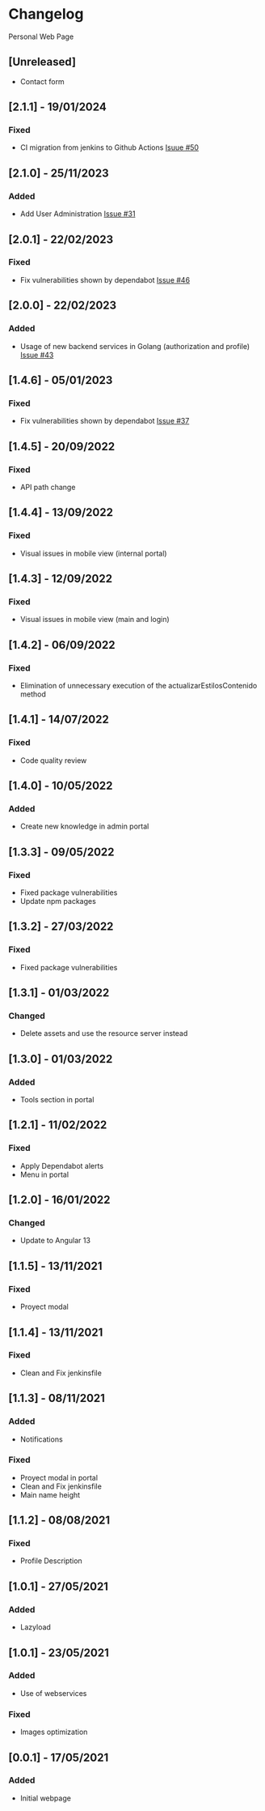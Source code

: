 # Changelog
Personal Web Page

## [Unreleased]
- Contact form

## [2.1.1] - 19/01/2024
### Fixed
- CI migration from jenkins to Github Actions [Isuue #50](https://github.com/lumialvarez/personal-website/issues/50)

## [2.1.0] - 25/11/2023
### Added
- Add User Administration [Issue #31](https://github.com/lumialvarez/personal-website/issues/31)

## [2.0.1] - 22/02/2023
### Fixed
- Fix vulnerabilities shown by dependabot [Issue #46](https://github.com/lumialvarez/personal-website/issues/46)

## [2.0.0] - 22/02/2023
### Added
- Usage of new backend services in Golang (authorization and profile) [Issue #43](https://github.com/lumialvarez/personal-website/issues/43)

## [1.4.6] - 05/01/2023
### Fixed
- Fix vulnerabilities shown by dependabot [Issue #37](https://github.com/lumialvarez/personal-website/issues/37)

## [1.4.5] - 20/09/2022
### Fixed
- API path change

## [1.4.4] - 13/09/2022
### Fixed
- Visual issues in mobile view (internal portal)

## [1.4.3] - 12/09/2022
### Fixed
- Visual issues in mobile view (main and login)

## [1.4.2] - 06/09/2022
### Fixed
- Elimination of unnecessary execution of the actualizarEstilosContenido method

## [1.4.1] - 14/07/2022
### Fixed
- Code quality review

## [1.4.0] - 10/05/2022
### Added
- Create new knowledge in admin portal

## [1.3.3] - 09/05/2022
### Fixed
- Fixed package vulnerabilities
- Update npm packages

## [1.3.2] - 27/03/2022
### Fixed
- Fixed package vulnerabilities

## [1.3.1] - 01/03/2022
### Changed
- Delete assets and use the resource server instead

## [1.3.0] - 01/03/2022
### Added
- Tools section in portal

## [1.2.1] - 11/02/2022
### Fixed
- Apply Dependabot alerts
- Menu in portal

## [1.2.0] - 16/01/2022
### Changed
- Update to Angular 13

## [1.1.5] - 13/11/2021
### Fixed
- Proyect modal

## [1.1.4] - 13/11/2021
### Fixed
- Clean and Fix jenkinsfile

## [1.1.3] - 08/11/2021
### Added
- Notifications

### Fixed
- Proyect modal in portal
- Clean and Fix jenkinsfile
- Main name height

## [1.1.2] - 08/08/2021
### Fixed
- Profile Description

## [1.0.1] - 27/05/2021
### Added
- Lazyload

## [1.0.1] - 23/05/2021
### Added
- Use of webservices

### Fixed
- Images optimization

## [0.0.1] - 17/05/2021
### Added
- Initial webpage
